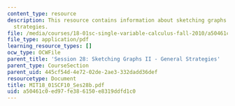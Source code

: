 ```yaml
---
content_type: resource
description: This resource contains information about sketching graphs II - general
  strategies.
file: /media/courses/18-01sc-single-variable-calculus-fall-2010/a50461c0ed97fe386150e8319ddfd1c0_MIT18_01SCF10_Ses28b.pdf
file_type: application/pdf
learning_resource_types: []
ocw_type: OCWFile
parent_title: 'Session 28: Sketching Graphs II - General Strategies'
parent_type: CourseSection
parent_uid: 445cf54d-4e72-02de-2ae3-332dadd36def
resourcetype: Document
title: MIT18_01SCF10_Ses28b.pdf
uid: a50461c0-ed97-fe38-6150-e8319ddfd1c0
---
```

